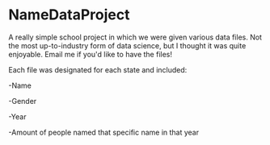 # NameDataProject
A really simple school project in which we were given various data files. Not the most up-to-industry form of data science, but I thought it was quite enjoyable. Email me if you'd like to have the files!

Each file was designated for each state and included:

-Name

-Gender

-Year

-Amount of people named that specific name in that year
